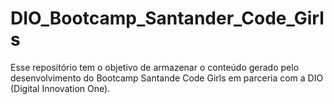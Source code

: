 # DIO_Bootcamp_Santander_Code_Girls
Esse repositório tem o objetivo de armazenar o conteúdo gerado pelo desenvolvimento do Bootcamp Santande Code Girls em parceria com a DIO (Digital Innovation One).
